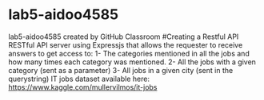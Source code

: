 # lab5-aidoo4585
lab5-aidoo4585 created by GitHub Classroom
#Creating a Restful API 
RESTful API server using Expressjs that allows the requester to receive answers to get
access to:
1- The categories mentioned in all the jobs and how many times each category was
mentioned.
2- All the jobs with a given category (sent as a parameter)
3- All jobs in a given city (sent in the querystring)
IT jobs dataset available here: https://www.kaggle.com/mullervilmos/it-jobs
